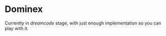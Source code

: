 # Dominex

Currently in *dreamcode* stage, with just enough implementation so you can
play with it.
